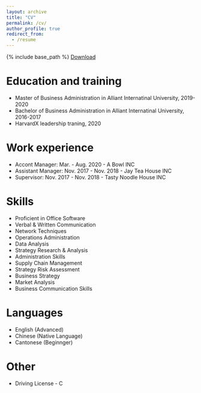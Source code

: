 ```yaml
---
layout: archive
title: "CV"
permalink: /cv/
author_profile: true
redirect_from:
  - /resume
---
```


{% include base_path %}
[Download](https://AliceYu68.github.io/files/Tongjie_Yu___Resume.pdf)

Education and training
======
* Master of Business Administration in Alliant Internatinal University, 2019-2020
* Bachelor of Business Administration in Alliant Internatinal University, 2016-2017
* HarvardX leadership traning, 2020

Work experience
======
* Accont Manager: Mar. - Aug. 2020 - A Bowl INC
* Assistant Manager: Nov. 2017 - Nov. 2018 - Jay Tea House INC
* Supervisor: Nov. 2017 - Nov. 2018 - Tasty Noodle House INC  
  
Skills
======
* Proficient in Office Software
* Verbal & Written Communication
* Network Techniques
* Operations Administration
* Data Analysis
* Strategy Research \& Analysis
* Administration Skills
* Supply Chain Management
* Strategy Risk Assessment 
* Business Strategy
* Market Analysis
* Business Communication Skills  

Languages
======
* English (Advanced)
* Chinese (Native Language)
* Cantonese (Beginnger)
  
Other
======
* Driving License - C 
